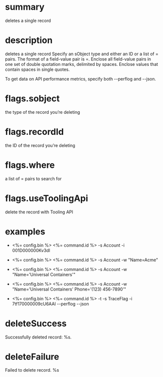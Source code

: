 # summary

deletes a single record

# description

deletes a single record
Specify an sObject type and either an ID or a list of <fieldName>=<value> pairs.
The format of a field-value pair is <fieldName>=<value>.
Enclose all field-value pairs in one set of double quotation marks, delimited by spaces.
Enclose values that contain spaces in single quotes.

To get data on API performance metrics, specify both --perflog and --json.

# flags.sobject

the type of the record you’re deleting

# flags.recordId

the ID of the record you’re deleting

# flags.where

a list of <fieldName>=<value> pairs to search for

# flags.useToolingApi

delete the record with Tooling API

# examples

- <%= config.bin %> <%= command.id %> -s Account -i 001D000000Kv3dl

- <%= config.bin %> <%= command.id %> -s Account -w "Name=Acme"

- <%= config.bin %> <%= command.id %> -s Account -w "Name='Universal Containers'"

- <%= config.bin %> <%= command.id %> -s Account -w "Name='Universal Containers' Phone='(123) 456-7890'"

- <%= config.bin %> <%= command.id %> -t -s TraceFlag -i 7tf170000009cU6AAI --perflog --json

# deleteSuccess

Successfully deleted record: %s.

# deleteFailure

Failed to delete record. %s
